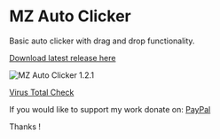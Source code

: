 # MZ Auto Clicker
Basic auto clicker with drag and drop functionality.

[Download latest release here](https://github.com/michalzembron/MZ-Auto-Clicker/releases "Newest release")

![MZ Auto Clicker 1.2.1](https://i.imgur.com/bLpN4JP.png)

[Virus Total Check](https://www.virustotal.com/gui/file/a734f93e053ca1cd3f4b3ccad1207ca1826cadbf0d9530c986bd263dd70745a5/detection "Virus Total Page")

If you would like to support my work donate on: [PayPal](https://paypal.me/pools/c/8vvReptAcr "PayPal")

Thanks !
